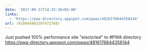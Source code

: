 ```yaml
---
date: '2017-09-21T14:35:36+02:00'
links:
  - 'https://pwa-directory.appspot.com/pwas/4816176644358144'
url: /910844963197472768/
---
```

Just pushed 100% performance site "eisolzried" to #PWA directory https://pwa-directory.appspot.com/pwas/4816176644358144
